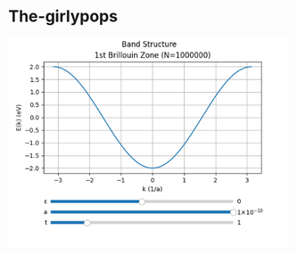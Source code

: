 # The-girlypops
![Analytic energy band of 1 atom per unit cell 1D linear chain system](https://github.com/lankydog246/The-girlypops/blob/main/Graphs/1D%20Linear%20Chain%20-%201st%20Brillouin%20Zone%20e%200%20a%201E-10%20t%201.png)
